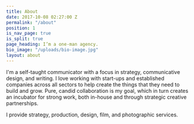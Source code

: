 ```yaml
---
title: About
date: 2017-10-08 02:27:00 Z
permalink: "/about"
position: 1
is_nav_page: true
is_split: true
page_heading: I’m a one-man agency.
bio_image: "/uploads/bio-image.jpg"
layout: about
---
```


I'm a self-taught communicator with a focus in strategy, communicative design, and writing. I love working with start-ups and established companies across all sectors to help create the things that they need to build and grow. Pure, candid collaboration is my goal, which in turn creates an incubator for strong work, both in-house and through strategic creative partnerships. 

I provide strategy, production, design, film, and photographic services. 